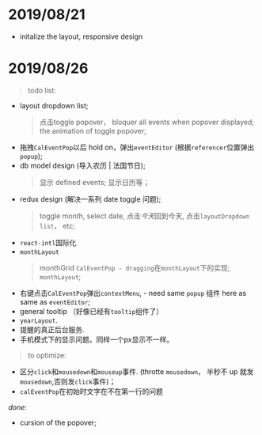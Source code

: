 # 2019/08/21

-   initalize the layout, responsive design

# 2019/08/26

> todo list:
-   layout dropdown list;
    > 点击toggle popover，
    > bloquer all events when popover displayed;
    > the animation of toggle popover;
-   拖拽`CalEventPop`以后 hold on，弹出`eventEditor` (根据`referencer`位置弹出`popup`);
-   db model design (导入农历 | 法国节日);
    > 显示 defined events;
    > 显示日历等；
-   redux design (解决一系列 date toggle 问题);
    > toggle month, select date, 点击*今天*回到今天, 点击`layoutDropdown list`， etc;
-   `react-intl`国际化
-   `monthLayout`
    > monthGrid
    > `CalEventPop - dragging`在`monthLayout`下的实现;
    > `monthLayout`;
-   右键点击`CalEventPop`弹出`contextMenu`, - need same `popup` 组件 here as same as `eventEditor`;
-   general tooltip （好像已经有`tooltip`组件了）
-   `yearLayout`.
-   提醒的真正后台服务.
-   手机模式下的显示问题。同样一个px显示不一样。

> to optimize:
- 区分`click`和`mousedown`和`mouseup`事件. (throtte `mousedown`， 半秒不 up 就发`mousedown`,否则发`click`事件)；
- `calEventPop`在初始时文字在不在第一行的问题

*done*:
 - cursion of the popover;